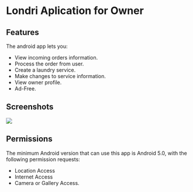 # Londri Aplication for Owner

## Features

The android app lets you:

- View incoming orders information.
- Process the order from user.
- Create a laundry service.
- Make changes to service information.
- View owner profile.
- Ad-Free.

## Screenshots

<img src="https://ik.imagekit.io/londri/OwnerApp.jpg" align="center">

## Permissions

The minimum Android version that can use this app is Android 5.0, with the following permission requests:

- Location Access
- Internet Access
- Camera or Gallery Access.